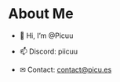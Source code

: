 # About Me

- 👋 Hi, I’m @Picuu

- 📫 Discord: piicuu
- ✉ Contact: contact@picu.es

<!---
Picuu/Picuu is a ✨ special ✨ repository because its `README.md` (this file) appears on your GitHub profile.
You can click the Preview link to take a look at your changes.
--->

